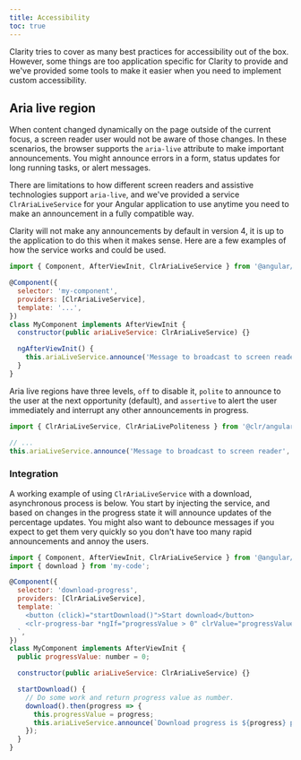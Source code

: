 ```yaml
---
title: Accessibility
toc: true
---
```


Clarity tries to cover as many best practices for accessibility out of the box. However, some things are too application specific for Clarity to provide and we've provided some tools to make it easier when you need to implement custom accessibility.

## Aria live region

When content changed dynamically on the page outside of the current focus, a screen reader user would not be aware of those changes. In these scenarios, the browser supports the `aria-live` attribute to make important announcements. You might announce errors in a form, status updates for long running tasks, or alert messages.

There are limitations to how different screen readers and assistive technologies support `aria-live`, and we've provided a service `ClrAriaLiveService` for your Angular application to use anytime you need to make an announcement in a fully compatible way.

Clarity will not make any announcements by default in version 4, it is up to the application to do this when it makes sense. Here are a few examples of how the service works and could be used.

<DocDemo toggle="false">

```javascript
import { Component, AfterViewInit, ClrAriaLiveService } from '@angular/core';

@Component({
  selector: 'my-component',
  providers: [ClrAriaLiveService],
  template: '...',
})
class MyComponent implements AfterViewInit {
  constructor(public ariaLiveService: ClrAriaLiveService) {}

  ngAfterViewInit() {
    this.ariaLiveService.announce('Message to broadcast to screen reader');
  }
}
```

</DocDemo>

Aria live regions have three levels, `off` to disable it, `polite` to announce to the user at the next opportunity (default), and `assertive` to alert the user immediately and interrupt any other announcements in progress.

<DocDemo toggle="false">

```javascript
import { ClrAriaLiveService, ClrAriaLivePoliteness } from '@clr/angular';

// ...
this.ariaLiveService.announce('Message to broadcast to screen reader', ClrAriaLivePoliteness.assertive);
```

</DocDemo>

### Integration

A working example of using `ClrAriaLiveService` with a download, asynchronous process is below. You start by injecting the service, and based on changes in the progress state it will announce updates of the percentage updates. You might also want to debounce messages if you expect to get them very quickly so you don't have too many rapid announcements and annoy the users.

<DocDemo toggle="false">

```javascript
import { Component, AfterViewInit, ClrAriaLiveService } from '@angular/core';
import { download } from 'my-code';

@Component({
  selector: 'download-progress',
  providers: [ClrAriaLiveService],
  template: `
    <button (click)="startDownload()">Start download</button>
    <clr-progress-bar *ngIf="progressValue > 0" clrValue="progressValue" clrMax="100"></clr-progress-bar>
  `,
})
class MyComponent implements AfterViewInit {
  public progressValue: number = 0;

  constructor(public ariaLiveService: ClrAriaLiveService) {}

  startDownload() {
    // Do some work and return progress value as number.
    download().then(progress => {
      this.progressValue = progress;
      this.ariaLiveService.announce(`Download progress is ${progress} proccent done.`);
    });
  }
}
```

</DocDemo>
